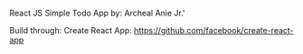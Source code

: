 React JS Simple Todo App
by: Archeal Anie Jr.'

Build through: 
Create React App: https://github.com/facebook/create-react-app

